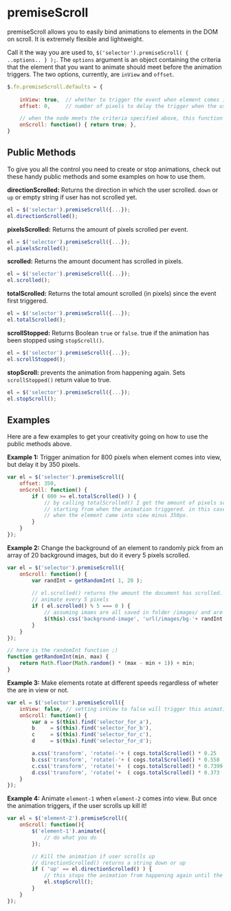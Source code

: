 # premiseScroll  

premiseScroll allows you to easily bind animations to elements in the DOM on scroll. It is extremely flexible and lightweight.

Call it the way you are used to, ` $('selector').premiseScroll( { ..options.. } ); `. The `options` argument is an object containing
the criteria that the element that you want to animate should meet before the animation triggers. The two options, currently, are 
`inView` and `offset`.

```js
$.fn.premiseScroll.defaults = {
    
    inView: true,  // whether to trigger the event when element comes into view
    offset: 0,     // number of pixels to delay the trigger when the user scrolls

    // when the node meets the criteria specified above, this function is called
    onScroll: function() { return true; },
}
```  

## Public Methods

To give you all the control you need to create or stop animations, check out these handy public methods and some examples on how to use them.

**directionScrolled:** Returns the direction in which the user scrolled. `down` or `up` or empty string if user has not scrolled yet.
```js
el = $('selector').premiseScroll({...});
el.directionScrolled();
```

**pixelsScrolled:** Returns the amount of pixels scrolled per event.
```js
el = $('selector').premiseScroll({...});
el.pixelsScrolled();
```

**scrolled:** Returns the amount document has scrolled in pixels.
```js
el = $('selector').premiseScroll({...});
el.scrolled();
```

**totalScrolled:** Returns the total amount scrolled (in pixels) since the event first triggered.
```js
el = $('selector').premiseScroll({...});
el.totalScrolled();
```

**scrollStopped:** Returns Boolean `true` or `false`. true if the animation has been stopped using `stopScroll()`.
```js
el = $('selector').premiseScroll({...});
el.scrollStopped();
```

**stopScroll:** prevents the animation from happening again. Sets `scrollStopped()` return value to true.
```js
el = $('selector').premiseScroll({...});
el.stopScroll();
```

## Examples 

Here are a few examples to get your creativity going on how to use the public methods above.

**Example 1:** Trigger animation for 800 pixels when element comes into view, but delay it by 350 pixels.

```js
var el = $('selector').premiseScroll({
	offset: 350, 
	onScroll: function() {
		if ( 800 >= el.totalScrolled() ) {
			// by calling totalScrolled() I get the amount of pixels scrolled 
			// starting from when the animation triggered. in this case, 
			// when the element came into view minus 350px.
		}
	}
});
```

**Example 2:** Change the background of an element to randomly pick from an array of 20 background images, but do it every 5 pixels scrolled.

```js
var el = $('selector').premiseScroll({
	onScroll: function() {
		var randInt = getRandomInt( 1, 20 );
		
		// el.scrolled() returns the amount the document has scrolled. i.e. the equivalent to $('body').scroolTop()
		// animate every 5 pixels
		if ( el.scrolled() % 5 === 0 ) {
			// assuming imaes are all saved in folder /images/ and are titled bg-1.png, bg-2.png, etc.
			$(this).css('background-image', 'url(/images/bg-'+ randInt +'.png)');
		}
	}
});

// here is the randomInt function ;)
function getRandomInt(min, max) {
    return Math.floor(Math.random() * (max - min + 1)) + min;
}
```

**Example 3:** Make elements rotate at different speeds regardless of wheter the are in view or not.

```js
var el = $('selector').premiseScroll({
	inView: false, // setting inView to false will trigger this animation ALWAYS
	onScroll: function() {
		var a = $(this).find('selector_for_a'),
		b     = $(this).find('selector_for_b'),
		c     = $(this).find('selector_for_c'),
		d     = $(this).find('selector_for_d');

		a.css('transform', 'rotate(-'+ ( cogs.totalScrolled() * 0.25   ) +'deg)');
		b.css('transform', 'rotate(-'+ ( cogs.totalScrolled() * 0.558  ) +'deg)');
		c.css('transform', 'rotate('+  ( cogs.totalScrolled() * 0.7399 ) +'deg)');
		d.css('transform', 'rotate('+  ( cogs.totalScrolled() * 0.373  ) +'deg)');
	}
});
```

**Example 4:** Animate `element-1` when `element-2` comes into view. But once the animation triggers, if the user scrolls up kill it!

```js
var el = $('element-2').premiseScroll({
	onScroll: function(){
		$('element-1').animate({
			// do what you do
		});

		// Kill the animation if user scrolls up
		// directionScrolled() returns a string down or up
		if ( 'up' == el.directionScrolled() ) {
			// this stops the animation from happening again until the page is refreshed
			el.stopScroll();
		}
	}
});
```